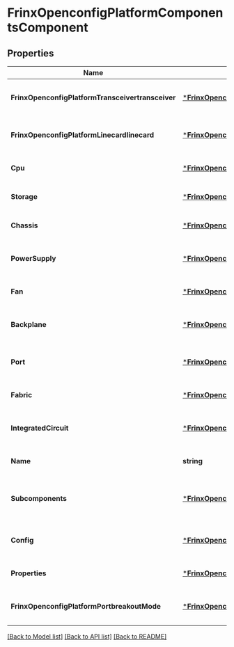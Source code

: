 # FrinxOpenconfigPlatformComponentsComponent

## Properties
Name | Type | Description | Notes
------------ | ------------- | ------------- | -------------
**FrinxOpenconfigPlatformTransceivertransceiver** | [***FrinxOpenconfigPlatformTransceiverPorttransceivertopTransceiver**](frinx.openconfig.platform.transceiver.porttransceivertop.Transceiver.md) | Optional[Top-level container for client port transceiver data] REF:Optional.empty | [optional] [default to null]
**FrinxOpenconfigPlatformLinecardlinecard** | [***FrinxOpenconfigPlatformLinecardLinecardtopLinecard**](frinx.openconfig.platform.linecard.linecardtop.Linecard.md) | Optional[Top-level container for linecard data] REF:Optional.empty | [optional] [default to null]
**Cpu** | [***FrinxOpenconfigPlatformPlatformanchorstopCpu**](frinx.openconfig.platform.platformanchorstop.Cpu.md) | Optional[Data for cpu components] REF:Optional.empty | [optional] [default to null]
**Storage** | [***FrinxOpenconfigPlatformPlatformanchorstopStorage**](frinx.openconfig.platform.platformanchorstop.Storage.md) | Optional[Data for storage components] REF:Optional.empty | [optional] [default to null]
**Chassis** | [***FrinxOpenconfigPlatformPlatformanchorstopChassis**](frinx.openconfig.platform.platformanchorstop.Chassis.md) | Optional[Data for chassis components] REF:Optional.empty | [optional] [default to null]
**PowerSupply** | [***FrinxOpenconfigPlatformPlatformanchorstopPowerSupply**](frinx.openconfig.platform.platformanchorstop.PowerSupply.md) | Optional[Data for power supply components] REF:Optional.empty | [optional] [default to null]
**Fan** | [***FrinxOpenconfigPlatformPlatformanchorstopFan**](frinx.openconfig.platform.platformanchorstop.Fan.md) | Optional[Data for fan components] REF:Optional.empty | [optional] [default to null]
**Backplane** | [***FrinxOpenconfigPlatformPlatformanchorstopBackplane**](frinx.openconfig.platform.platformanchorstop.Backplane.md) | Optional[Data for backplane components] REF:Optional.empty | [optional] [default to null]
**Port** | [***FrinxOpenconfigPlatformPlatformanchorstopPort**](frinx.openconfig.platform.platformanchorstop.Port.md) | Optional[Data for physical port components] REF:Optional.empty | [optional] [default to null]
**Fabric** | [***FrinxOpenconfigPlatformPlatformanchorstopFabric**](frinx.openconfig.platform.platformanchorstop.Fabric.md) | Optional[Data for fabric components] REF:Optional.empty | [optional] [default to null]
**IntegratedCircuit** | [***FrinxOpenconfigPlatformPlatformanchorstopIntegratedCircuit**](frinx.openconfig.platform.platformanchorstop.IntegratedCircuit.md) | Optional[Data for chip components, such as ASIC, NPUs, etc.] REF:Optional.empty | [optional] [default to null]
**Name** | **string** | Optional[References the component name] REF:Optional.empty | [optional] [default to null]
**Subcomponents** | [***FrinxOpenconfigPlatformPlatformsubcomponentreftopSubcomponents**](frinx.openconfig.platform.platformsubcomponentreftop.Subcomponents.md) | Optional[Enclosing container for subcomponent references] REF:Optional.empty | [optional] [default to null]
**Config** | [***FrinxOpenconfigPlatformPlatformcomponenttopComponentsComponentConfig**](frinx.openconfig.platform.platformcomponenttop.components.component.Config.md) | Optional[Configuration data for each component] REF:Optional.empty | [optional] [default to null]
**Properties** | [***FrinxOpenconfigPlatformPlatformcomponentpropertiestopProperties**](frinx.openconfig.platform.platformcomponentpropertiestop.Properties.md) | Optional[Enclosing container ] REF:Optional.empty | [optional] [default to null]
**FrinxOpenconfigPlatformPortbreakoutMode** | [***FrinxOpenconfigPlatformPortPortbreakouttopBreakoutMode**](frinx.openconfig.platform.port.portbreakouttop.BreakoutMode.md) | Optional[Top-level container for port breakout data] REF:Optional.empty | [optional] [default to null]

[[Back to Model list]](../README.md#documentation-for-models) [[Back to API list]](../README.md#documentation-for-api-endpoints) [[Back to README]](../README.md)


